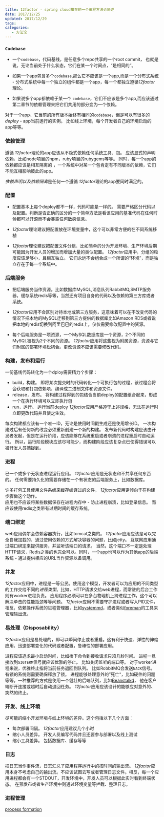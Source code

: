 ```yaml
---
title: 12factor - spring cloud推荐的一个编程方法论简述
date: 2017/12/25
updated: 2017/12/29
tags:
categories:
   - 方法论
---
```

### `Codebase` 
- 一个`codebase`，代码基线，是任意多个repo共享的一个root commit， 也就是说，无论当前处于什么状态，它们在某一个时间点，“是相同的”。


- 如果一个app包含多个`codebase`,那么它不应该是一个app,而是一个分布式系统 - 分布式系统中每一个独立的组件都是一个app，每一个都独立遵循*12factor*理论。


- 如果说多个app都依赖于某一个 `codebase`，它们不应该是多个app,而应该通过第二章节的依赖管理来把它们共用的部分变为一个依赖。


对于一个app，它当前的所有版本始终有相同的`codebase`，但是可以有很多的*deploy* - app当前运行的实例。 比如线上环境，每个开发者自己的环境启动的app等等。


### 依赖管理
遵循 *12factor*理论的app应该从不隐式依赖任何系统工具、包。 应该显式的声明依赖，比如node项目的npm，ruby项目的rubygems等等。 同时，每一个app的依赖都应该是相互隔离的
，一个系统中对某一个包肯定有不同版本的依赖，它们不能互相影响彼此的app。


*依赖声明以及依赖隔离*是任何一个遵循 *12factor*理论的app要同时满足的。



### 配置
- 配置基本上每个deploy都不一样，代码可能是一样的。 需要严格区分代码以及配置。判断是否正确的区分的一个简单方法是看该应用的基准代码在任何时候都可以开源而不会暴露任何敏感信息。


-  *12factor*理论建议把配置放在环境变量中，这个可以非常方便的在不同系统移植


-  *12factor*理论建议把配置文件分组，比如简单的分为开发环境、生产环境后期可能因为开发人员的增加而增加大量的类似配置。  *12factor*应用中，分组的粒度应该足够小，且相互独立。 它们永远不会组合成一个所谓的“环境”，而是独立存在于每一个系统中。


### 后端服务
- 把后端服务当作资源。比如数据库MySQL,消息队列RabbitMQ,SMTP服务器，缓存系统redis等等，当然还有项目自身的代码以及依赖的第三方库或者系统。


-  *12factor*应用不会区别对待本地或第三方服务，这意味着可以在不改变代码的情况下把本地的MySQL迁移到第三方提供的数据库比如Amazon RDS或者说把本地的redis切换到阿里巴巴的redis上，仅仅需要修改配置中的资源。


- 每个后端服务是一项资源，一个MySQL数据库是一个资源，2个不同的MySQL被视为2个不同的资源。 *12factor*应用将这些视为附属资源，资源与它们附属的部署环境松耦合。更改资源不应该需要修改代码。


### 构建，发布和运行
一份基线代码转化为一个dploy需要精力个步骤：
- build，构建。 即将某次提交时的代码转化一个可执行包的过程，该过程会将会获取和打包依赖项，编译成二进制文件和资源文件。
- release，发布。 将构建过程得到的包结合当前deploy的配置组合起来，形成一个在执行环境可以立即执行包
- run，运行。 运行当前deploy
*12factor*应用严格遵守上述规格，无法在运行时立即更改代码并且使之生效。

每次构建都应该有一个唯一ID，无论是使用时间戳生成还是使用增长ID。 一次构建过后有任何新的改变必须重新创建一个新的构建。
发布新代码时构建应该由开发者发起，但是在运行阶段，应该能够在系统重启或者崩溃的进程重启时自动运行。 所以，运行阶段模块应该尽可能少，而构建阶段应该复杂点已使得错误可以被开发人员捕捉到。


### 进程
已一个或多个无状态进程运行应用。
*12factor*应用是无状态和不共享任何东西的。 任何需要持久化的需要存储在一个有状态的后端服务上，比如数据库。

许多打包工具使用文件系统来缓存编译过的文件， *12factor*应用更倾向于在构建步骤做这个动作。  
应用也不应该将某些数据保存在进程内存中 - 防止进程崩溃，比如登录信息。 而应该使用redis之类带有过期时间的缓存系统。




### 端口绑定
web应用偶尔会依赖容器执行，比如tomcat之类的。 *12factor*应用应该是可以完全自我加载的，通过使用依赖的方式解决容器的问题，比如jetty。 互联网应用通过端口绑定来提供服务，并监听该端口的请求。
当然，这个端口不一定是处理HTTP请求，Redis之类的也完全可以。同时，一个app也可以作为其他app的后端系统 - 通过提供相应的URL当作资源以备调用。


### 并发
*12factor*应用中，进程是一等公民。使用这个模型，开发者可以为应用的不同类型的工作交给不同的*进程类型*。比如，HTTP请求交给web进程，而常驻的后台工作则有worker进程负责。  应用程序必须可以在多台物理机上跨进程工作，这个可以解决单击的性能瓶颈等等问题。
*12factor*应用不需要守护进程或者写入PID文件，相反，依赖操作系统的进程管理器，比如[systemmd](https://www.freedesktop.org/wiki/Software/systemd/)，或者类似[foreman](http://blog.daviddollar.org/2011/05/06/introducing-foreman.html)的工具来管理输出流。  





### 易处理（Disposability）
*12factor*应用是易处理的，即可以瞬间停止或者重启。这有利于快速、弹性的伸缩应用，迅速部署变化的代码或者配置，鲁棒性的部署应用。

进程应该追求最小启动时间，比如桥下命令到接收请求只须几秒时间。
进程一旦接收到`SIGTERM`信号就应该优雅的停止。 比如关闭监听的端口等。 对于worker进程来说，优雅终止指将当前任务退回到队列。 比如RobbitMQ会发送`NACK`信号。 有锁的系统则需要确保释放了锁。
进程能够处理意外的”死亡“，比如硬件的问题等等。一种推荐的方式是使用一个健壮的后端队列，比如[Beanstalkd]( http://kr.github.io/beanstalkd/)，  他在客户端断开连接或超时后自动退回任务。 *12factor*应用应该设计的能够应对意外的、突然的终止。




### 开发、线上环境
尽可能的缩小开发环境与线上环境的差异。这个包括以下几个方面：
- 每次部署间隔。  *12factor*应用建议几个小时
- 缩小人员差异。 开发人员编写代码并且还要参与部署以及线上测试
- 缩小工具差异。 包括数据库、缓存等等




### 日志
把日志当作事件流，日志汇总了应用程序运行中的按时间的输出流。
*12factor*应用本身不考虑自己的输出流。不应该试图去写或者管理日志文件。相反，每一个应用进程都会有一个STDOUT，开发环境中，开发人员可以根据此实时看到终端状态。 在预发布或者生产环境中则通过环境变量等拦截、整理日志。



### 进程管理
[ process formation ](https://12factor.net/zh_cn/admin-processes)